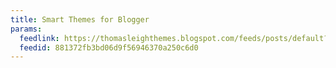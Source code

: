 ```yaml
---
title: Smart Themes for Blogger
params:
  feedlink: https://thomasleighthemes.blogspot.com/feeds/posts/default?alt=rss
  feedid: 881372fb3bd06d9f56946370a250c6d0
---
```

